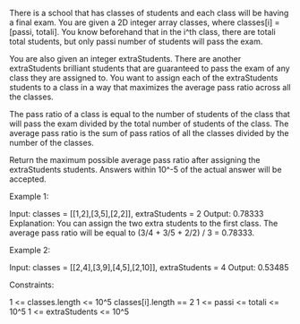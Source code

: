 There is a school that has classes of students and each class will be having
a final exam. You are given a 2D integer array classes, where classes[i] =
[passi, totali]. You know beforehand that in the i^th class, there are totali
total students, but only passi number of students will pass the exam.

You are also given an integer extraStudents. There are another extraStudents
brilliant students that are guaranteed to pass the exam of any class they are
assigned to. You want to assign each of the extraStudents students to a class
in a way that maximizes the average pass ratio across all the classes.

The pass ratio of a class is equal to the number of students of the class
that will pass the exam divided by the total number of students of the class.
The average pass ratio is the sum of pass ratios of all the classes divided
by the number of the classes.

Return the maximum possible average pass ratio after assigning the
extraStudents students. Answers within 10^-5 of the actual answer will be
accepted.


Example 1:


Input: classes = [[1,2],[3,5],[2,2]], extraStudents = 2
Output: 0.78333
Explanation: You can assign the two extra students to the first class. The
average pass ratio will be equal to (3/4 + 3/5 + 2/2) / 3 = 0.78333.


Example 2:


Input: classes = [[2,4],[3,9],[4,5],[2,10]], extraStudents = 4
Output: 0.53485



Constraints:


1 <= classes.length <= 10^5
classes[i].length == 2
1 <= passi <= totali <= 10^5
1 <= extraStudents <= 10^5




